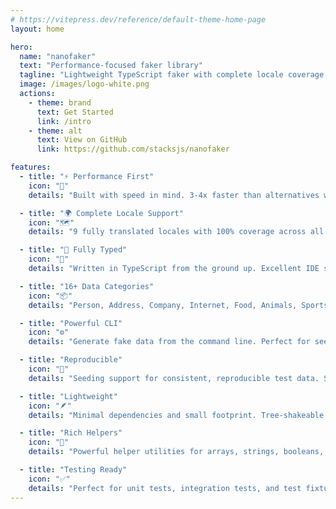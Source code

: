 ```yaml
---
# https://vitepress.dev/reference/default-theme-home-page
layout: home

hero:
  name: "nanofaker"
  text: "Performance-focused faker library"
  tagline: "Lightweight TypeScript faker with complete locale coverage. Fast, type-safe, and comprehensive."
  image: /images/logo-white.png
  actions:
    - theme: brand
      text: Get Started
      link: /intro
    - theme: alt
      text: View on GitHub
      link: https://github.com/stacksjs/nanofaker

features:
  - title: "⚡ Performance First"
    icon: "🚀"
    details: "Built with speed in mind. 3-4x faster than alternatives with 7x smaller bundle size (~50KB vs ~350KB)."

  - title: "🌍 Complete Locale Support"
    icon: "🗺️"
    details: "9 fully translated locales with 100% coverage across all 16 data categories. No partial translations."

  - title: "💪 Fully Typed"
    icon: "📝"
    details: "Written in TypeScript from the ground up. Excellent IDE support with comprehensive type definitions."

  - title: "16+ Data Categories"
    icon: "📦"
    details: "Person, Address, Company, Internet, Food, Animals, Sports, Music, Commerce, Books, Vehicles, and more."

  - title: "Powerful CLI"
    icon: "⚙️"
    details: "Generate fake data from the command line. Perfect for seeding databases and creating test data."

  - title: "Reproducible"
    icon: "🎲"
    details: "Seeding support for consistent, reproducible test data. Same seed = same results every time."

  - title: "Lightweight"
    icon: "🪶"
    details: "Minimal dependencies and small footprint. Tree-shakeable for even smaller bundles."

  - title: "Rich Helpers"
    icon: "🔧"
    details: "Powerful helper utilities for arrays, strings, booleans, and unique value generation."

  - title: "Testing Ready"
    icon: "✅"
    details: "Perfect for unit tests, integration tests, and test fixtures with reproducible data."
---
```


<Home />

